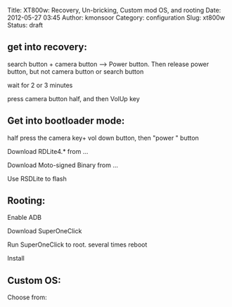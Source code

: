 Title: XT800w: Recovery, Un-bricking, Custom mod OS, and rooting
Date: 2012-05-27 03:45
Author: kmonsoor
Category: configuration
Slug: xt800w
Status: draft

get into recovery:
------------------

search button + camera button --\> Power button. Then release power
button, but not camera button or search button

wait for 2 or 3 minutes

press camera button half, and then VolUp key

Get into bootloader mode:
-------------------------

half press the camera key+ vol down button, then "power " button

Download RDLite4.\* from ...

Download Moto-signed Binary from ...

Use RSDLite to flash

Rooting:
--------

Enable ADB

Download SuperOneClick

Run SuperOneClick to root. several times reboot

Install

Custom OS:
----------

Choose from:

